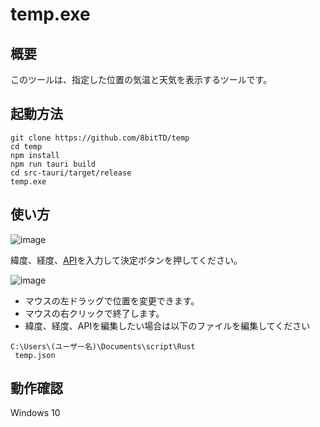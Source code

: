 # temp.exe
## 概要
このツールは、指定した位置の気温と天気を表示するツールです。

## 起動方法
```
git clone https://github.com/8bitTD/temp
cd temp
npm install
npm run tauri build
cd src-tauri/target/release
temp.exe
```
## 使い方
![image](https://github.com/8bitTD/temp/assets/19583059/66f3e2f8-d8db-4562-a761-8966575c2d42)

緯度、経度、[API](https://home.openweathermap.org/api_keys)を入力して決定ボタンを押してください。

![image](https://github.com/8bitTD/temp/assets/19583059/e7cef7a5-b2ef-49ef-94d1-73966c94c2b2)

* マウスの左ドラッグで位置を変更できます。
* マウスの右クリックで終了します。
* 緯度、経度、APIを編集したい場合は以下のファイルを編集してください
```
C:\Users\(ユーザー名)\Documents\script\Rust
 temp.json
```
## 動作確認
Windows 10

